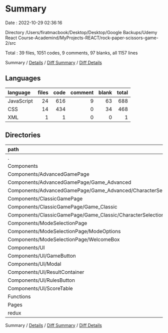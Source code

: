 # Summary

Date : 2022-10-29 02:36:16

Directory /Users/firatmacbook/Desktop/Desktop/Google Backups/Udemy React Course-Academind/MyProjects-REACT/rock-paper-scissors-game-2/src

Total : 39 files,  1051 codes, 9 comments, 97 blanks, all 1157 lines

Summary / [Details](details.md) / [Diff Summary](diff.md) / [Diff Details](diff-details.md)

## Languages
| language | files | code | comment | blank | total |
| :--- | ---: | ---: | ---: | ---: | ---: |
| JavaScript | 24 | 616 | 9 | 63 | 688 |
| CSS | 14 | 434 | 0 | 34 | 468 |
| XML | 1 | 1 | 0 | 0 | 1 |

## Directories
| path | files | code | comment | blank | total |
| :--- | ---: | ---: | ---: | ---: | ---: |
| . | 39 | 1,051 | 9 | 97 | 1,157 |
| Components | 22 | 721 | 0 | 55 | 776 |
| Components/AdvancedGamePage | 4 | 119 | 0 | 12 | 131 |
| Components/AdvancedGamePage/Game_Advanced | 4 | 119 | 0 | 12 | 131 |
| Components/AdvancedGamePage/Game_Advanced/CharacterSelectionContainer | 2 | 92 | 0 | 8 | 100 |
| Components/ClassicGamePage | 4 | 93 | 0 | 8 | 101 |
| Components/ClassicGamePage/Game_Classic | 4 | 93 | 0 | 8 | 101 |
| Components/ClassicGamePage/Game_Classic/CharacterSelectionContainer | 2 | 64 | 0 | 4 | 68 |
| Components/ModeSelectionPage | 4 | 110 | 0 | 9 | 119 |
| Components/ModeSelectionPage/ModeOptions | 2 | 90 | 0 | 5 | 95 |
| Components/ModeSelectionPage/WelcomeBox | 2 | 20 | 0 | 4 | 24 |
| Components/UI | 10 | 399 | 0 | 26 | 425 |
| Components/UI/GameButton | 2 | 102 | 0 | 4 | 106 |
| Components/UI/Modal | 2 | 88 | 0 | 4 | 92 |
| Components/UI/ResultContainer | 2 | 107 | 0 | 9 | 116 |
| Components/UI/RulesButton | 2 | 33 | 0 | 3 | 36 |
| Components/UI/ScoreTable | 2 | 69 | 0 | 6 | 75 |
| Functions | 1 | 50 | 1 | 2 | 53 |
| Pages | 5 | 94 | 1 | 10 | 105 |
| redux | 3 | 71 | 0 | 9 | 80 |

Summary / [Details](details.md) / [Diff Summary](diff.md) / [Diff Details](diff-details.md)